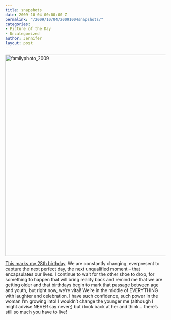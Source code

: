 ```yaml
---
title: snapshots
date: 2009-10-04 00:00:00 Z
permalink: "/2009/10/04/20091004snapshots/"
categories:
- Picture of the Day
- Uncategorized
author: Jennifer
layout: post
---
```


<img title="familyphoto_2009" height="633" alt="familyphoto_2009" width="950" class="alignleft size-full wp-image-449" src="/assets/images/snapshots/1254641556000-missing.jpg" />

[This marks my 28th birthday](http://caseybowerphotography.com/blog/). We are constantly changing, everpresent to capture the next perfect day, the next unqualified moment &#8211; that encapsulates our lives. I continue to wait for the other shoe to drop, for something to happen that will bring reality back and remind me that we are getting older and that birthdays begin to mark that passage between age and youth, but right now, we&#8217;re vital! We&#8217;re in the middle of EVERYTHING with laughter and celebration. I have such confidence, such power in the woman I&#8217;m growing into! I wouldn&#8217;t change the younger me (although I might advise NEVER say never;) but i look back at her and think&#8230; there&#8217;s still so much you have to live!

